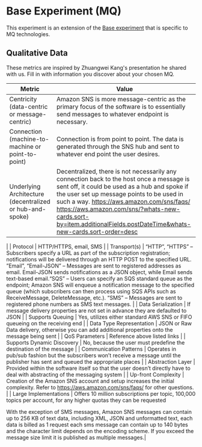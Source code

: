 # Base Experiment (MQ)

This experiment is an extension of the [Base experiment](./Base.md) that is specific to MQ technologies.

## Qualitative Data

These metrics are inspired by Zhuangwei Kang's presentation he shared with us. Fill in with information you discover about your chosen MQ.

| Metric | Value |
| --- | --- |
| Centricity (data-centric or message-centric) | Amazon SNS is more message-centric as the primary focus of the software is to essentially send messages to whatever endpoint is necessary. |
| Connection (machine-to-machine or point-to-point) | Connection is from point to point. The data is generated through the SNS hub and sent to whatever end point the user desires.|
| Underlying Architecture (decentralized or hub-and-spoke) | Decentralized, there is not necessarily any connection back to the host once a message is sent off, it could be used as a hub and spoke if the user set up message points to be used in such a way.  https://aws.amazon.com/sns/faqs/ https://aws.amazon.com/sns/?whats-new-cards.sort-by=item.additionalFields.postDateTime&whats-new-cards.sort-order=desc 
|
| Protocol | HTTP/HTTPS, email, SMS |
| Transport(s) | “HTTP”, “HTTPS” – Subscribers specify a URL as part of the subscription registration; notifications will be delivered through an HTTP POST to the specified URL. ”Email”, “Email-JSON” – Messages are sent to registered addresses as email. Email-JSON sends notifications as a JSON object, while Email sends text-based email.“SQS” – Users can specify an SQS standard queue as the endpoint; Amazon SNS will enqueue a notification message to the specified queue (which subscribers can then process using SQS APIs such as ReceiveMessage, DeleteMessage, etc.). “SMS” – Messages are sent to registered phone numbers as SMS text messages.
|
| Data Serialization | If message delivery properties are not set in advance they are defaulted to JSON |
| Supports Queuing | Yes, utilizes either standard AWS SNS or FIFO queueing on the receiving end |
| Data Type Representation | JSON or Raw Data delivery, otherwise you can add additional properties onto the message being sent |
| QoS Parameters | Reference above listed links |
| Supports Dynamic Discovery | No, because the user must predefine the destination of the message |
| Communication Patterns | Operates in pub/sub fashion but the subscribers won’t receive a message until the publisher has sent and queued the appropriate places |
| Abstraction Layer | Provided within the software itself so that the user doesn’t directly have to deal with abstracting of the messaging system |
| Up-front Complexity | Creation of the Amazon SNS account and setup increases the initial complexity. Refer to https://aws.amazon.com/sns/faqs/ for other questions.  |
| Large Implementations | Offers 10 million subscriptions per topic, 100,000 topics per account, for any higher quotas they can be requested

With the exception of SMS messages, Amazon SNS messages can contain up to 256 KB of text data, including XML, JSON and unformatted text, each data is billed as 1 request each sms message can contain up to 140 bytes and the character limit depends on the encoding scheme. If you exceed the message size limit it is published as multiple messages.|

